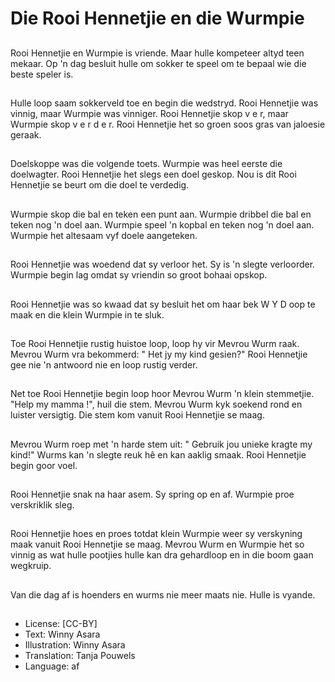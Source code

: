 # Die Rooi Hennetjie en die Wurmpie

##
Rooi Hennetjie en Wurmpie is
vriende. Maar hulle kompeteer altyd
teen mekaar. Op 'n dag besluit hulle
om sokker te speel om te bepaal
wie die beste speler is.

##
Hulle loop saam sokkerveld toe en
begin die wedstryd. Rooi Hennetjie
was vinnig, maar Wurmpie was
vinniger. Rooi Hennetjie skop v e r,
maar Wurmpie skop v e r d e r. Rooi
Hennetjie het so groen soos gras
van jaloesie geraak.

##
Doelskoppe was die volgende toets.
Wurmpie was heel eerste die
doelwagter. Rooi Hennetjie het
slegs een doel geskop. Nou is dit
Rooi Hennetjie se beurt om die doel
te verdedig.

##
Wurmpie skop die bal en teken een
punt aan.
Wurmpie dribbel die bal en teken
nog 'n doel aan.
Wurmpie speel 'n kopbal en teken
nog 'n doel aan.
Wurmpie het altesaam vyf doele
aangeteken.

##
Rooi Hennetjie was woedend dat sy
verloor het. Sy is 'n slegte
verloorder. Wurmpie begin lag
omdat sy vriendin so groot bohaai
opskop.

##
Rooi Hennetjie was so kwaad dat sy
besluit het om haar bek W Y D oop
te maak en die klein Wurmpie in te
sluk.

##
Toe Rooi Hennetjie rustig huistoe
loop, loop hy vir Mevrou Wurm raak.
Mevrou Wurm vra bekommerd: "
Het jy my kind gesien?"
Rooi Hennetjie gee nie 'n antwoord
nie en loop rustig verder.

##
Net toe Rooi Hennetjie begin loop
hoor Mevrou Wurm 'n klein
stemmetjie.
"Help my mamma !", huil die stem.
Mevrou Wurm kyk soekend rond en
luister versigtig. Die stem kom
vanuit Rooi Hennetjie se maag.

##
Mevrou Wurm roep met 'n harde
stem uit: " Gebruik jou unieke
kragte my kind!"
Wurms kan 'n slegte reuk hê en kan
aaklig smaak.
Rooi Hennetjie begin goor voel.

##
Rooi Hennetjie snak na haar asem.
Sy spring op en af.
Wurmpie proe verskriklik sleg.

##
Rooi Hennetjie hoes en proes totdat
klein Wurmpie weer sy verskyning
maak vanuit Rooi Hennetjie se
maag.
Mevrou Wurm en Wurmpie het so
vinnig as wat hulle pootjies hulle
kan dra gehardloop en in die boom
gaan wegkruip.

##
Van die dag af is hoenders en
wurms nie meer maats nie. Hulle is
vyande.

##
* License: [CC-BY]
* Text: Winny Asara
* Illustration: Winny Asara
* Translation: Tanja Pouwels
* Language: af
